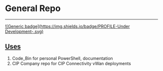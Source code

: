 # General Repo
<hr></hr>

[![Generic badge](https://img.shields.io/badge/PROFILE-Under Development-<COLOR>.svg)](https://shields.io/)

## <u>Uses</u>

1. Code_Bin for personal PowerShell, documentation
1. CIP Company repo for CIP Connectivity vWan deployments

